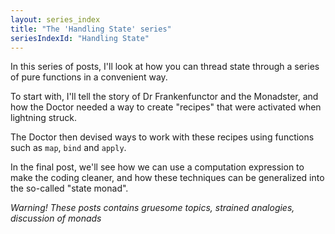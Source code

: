 ```yaml
---
layout: series_index
title: "The 'Handling State' series"
seriesIndexId: "Handling State"
---
```


In this series of posts, I'll look at how you can thread state through a series of pure functions in a convenient way.

To start with, I'll tell the story of Dr Frankenfunctor and the Monadster, and how the Doctor needed a way to create "recipes" that were activated when lightning struck.

The Doctor then devised ways to work with these recipes using functions such as `map`, `bind` and `apply`.

In the final post, we'll see how we can use a computation expression to make the coding cleaner, and how these techniques can be generalized into the so-called "state monad".

*Warning! These posts contains gruesome topics, strained analogies, discussion of monads*